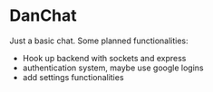 # DanChat

Just a basic chat. Some planned functionalities:

- Hook up backend with sockets and express
- authentication system, maybe use google logins
- add settings functionalities 
